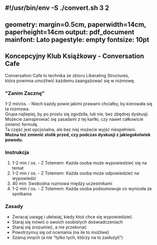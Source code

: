 #!/usr/bin/env -S ./convert.sh 3 2
---
geometry: margin=0.5cm, paperwidth=14cm, paperheight=14cm
output: pdf_document
mainfont: Lato
pagestyle: empty
fontsize: 10pt
---

## Koncepcyjny Klub Książkowy - Conversation Cafe

Conversation Cafe to technika ze zbioru Liberating Structures,  
która powinna umożliwić każdemu zaangażować się w rozmowę.

### "Zanim Zacznę" 
1-2 min/os. - Niech każdy powie jakimi prawami chciałby, by kierowała się ta rozmowa.  
Grupa najlepiej, by po prostu się zgodziła, lub nie, bez zbędnej dyskusji.    
Możecie zainspirować się zasadami z tej kartki, czy nawet całkowicie zmienić formułę.  
Ta część jest opcjonalna, ale bez niej możecie wyjść niespełnieni.  
**Można też zmienić stolik przed, czy podczas dyskusji z jakiegokolwiek powodu.**

### Instrukcja
1. 1-2 min / os. - Z Totemem: Każda osoba może wypowiedzieć się na temat
1. 1-2 min / os. - Z Totemem: Każda osoba może odpowiedzieć na wypowiedzi
1. 40 min: Swobodna rozmowa między uczestnikami
1. 1-2 min / os. - Z Totemem: Każda osoba podsumowuje co wyniosła ze spotkania

### Zasady
- Zwracaj uwagę i ułatwiaj, kiedy ktoś chce się wypowiedzieć.
- Staraj się mówić o swoich osobistych doświadczeniach
- Staraj się zrozumieć, a nie przekonać
- Powstrzymuj się od oceniania (na ile to możliwe)
- Szanuj innych (a nie "tylko tych, którzy na to zasłużyli")
